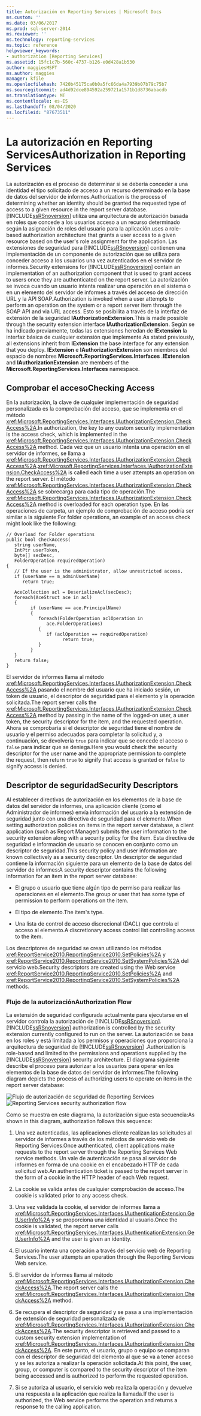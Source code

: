 ```yaml
---
title: Autorización en Reporting Services | Microsoft Docs
ms.custom: ''
ms.date: 03/06/2017
ms.prod: sql-server-2014
ms.reviewer: ''
ms.technology: reporting-services
ms.topic: reference
helpviewer_keywords:
- authorization [Reporting Services]
ms.assetid: 15fc1c7b-560c-4737-b126-e0d428a1b530
author: maggiesMSFT
ms.author: maggies
manager: kfile
ms.openlocfilehash: 7420b45175ca0b0a5fc66da4a7939b07b79c75b7
ms.sourcegitcommit: ad4d92dce894592a259721a1571b1d8736abacdb
ms.translationtype: MT
ms.contentlocale: es-ES
ms.lasthandoff: 08/04/2020
ms.locfileid: "87673511"
---
```

# <a name="authorization-in-reporting-services"></a><span data-ttu-id="38612-102">La autorización en Reporting Services</span><span class="sxs-lookup"><span data-stu-id="38612-102">Authorization in Reporting Services</span></span>
  <span data-ttu-id="38612-103">La autorización es el proceso de determinar si se debería conceder a una identidad el tipo solicitado de acceso a un recurso determinado en la base de datos del servidor de informes.</span><span class="sxs-lookup"><span data-stu-id="38612-103">Authorization is the process of determining whether an identity should be granted the requested type of access to a given resource in the report server database.</span></span> [!INCLUDE[ssRSnoversion](../../../includes/ssrsnoversion-md.md)] <span data-ttu-id="38612-104">utiliza una arquitectura de autorización basada en roles que concede a los usuarios acceso a un recurso determinado según la asignación de roles del usuario para la aplicación.</span><span class="sxs-lookup"><span data-stu-id="38612-104">uses a role-based authorization architecture that grants a user access to a given resource based on the user's role assignment for the application.</span></span> <span data-ttu-id="38612-105">Las extensiones de seguridad para [!INCLUDE[ssRSnoversion](../../../includes/ssrsnoversion-md.md)] contienen una implementación de un componente de autorización que se utiliza para conceder acceso a los usuarios una vez autenticados en el servidor de informes.</span><span class="sxs-lookup"><span data-stu-id="38612-105">Security extensions for [!INCLUDE[ssRSnoversion](../../../includes/ssrsnoversion-md.md)] contain an implementation of an authorization component that is used to grant access to users once they are authenticated on the report server.</span></span> <span data-ttu-id="38612-106">La autorización se invoca cuando un usuario intenta realizar una operación en el sistema o en un elemento del servidor de informes a través del acceso de dirección URL y la API SOAP.</span><span class="sxs-lookup"><span data-stu-id="38612-106">Authorization is invoked when a user attempts to perform an operation on the system or a report server item through the SOAP API and via URL access.</span></span> <span data-ttu-id="38612-107">Esto se posibilita a través de la interfaz de extensión de la seguridad **IAuthorizationExtension**.</span><span class="sxs-lookup"><span data-stu-id="38612-107">This is made possible through the security extension interface **IAuthorizationExtension**.</span></span> <span data-ttu-id="38612-108">Según se ha indicado previamente, todas las extensiones heredan de **IExtension** la interfaz básica de cualquier extensión que implemente.</span><span class="sxs-lookup"><span data-stu-id="38612-108">As stated previously, all extensions inherit from **IExtension** the base interface for any extension that you deploy.</span></span> <span data-ttu-id="38612-109">**IExtension** e **IAuthorizationExtension** son miembros del espacio de nombres **Microsoft.ReportingServices.Interfaces** .</span><span class="sxs-lookup"><span data-stu-id="38612-109">**IExtension** and **IAuthorizationExtension** are members of the **Microsoft.ReportingServices.Interfaces** namespace.</span></span>

## <a name="checking-access"></a><span data-ttu-id="38612-110">Comprobar el acceso</span><span class="sxs-lookup"><span data-stu-id="38612-110">Checking Access</span></span>
 <span data-ttu-id="38612-111">En la autorización, la clave de cualquier implementación de seguridad personalizada es la comprobación del acceso, que se implementa en el método <xref:Microsoft.ReportingServices.Interfaces.IAuthorizationExtension.CheckAccess%2A>.</span><span class="sxs-lookup"><span data-stu-id="38612-111">In authorization, the key to any custom security implementation is the access check, which is implemented in the <xref:Microsoft.ReportingServices.Interfaces.IAuthorizationExtension.CheckAccess%2A> method.</span></span> <span data-ttu-id="38612-112">Cada vez que un usuario intenta una operación en el servidor de informes, se llama a <xref:Microsoft.ReportingServices.Interfaces.IAuthorizationExtension.CheckAccess%2A>.</span><span class="sxs-lookup"><span data-stu-id="38612-112"><xref:Microsoft.ReportingServices.Interfaces.IAuthorizationExtension.CheckAccess%2A> is called each time a user attempts an operation on the report server.</span></span> <span data-ttu-id="38612-113">El método <xref:Microsoft.ReportingServices.Interfaces.IAuthorizationExtension.CheckAccess%2A> se sobrecarga para cada tipo de operación.</span><span class="sxs-lookup"><span data-stu-id="38612-113">The <xref:Microsoft.ReportingServices.Interfaces.IAuthorizationExtension.CheckAccess%2A> method is overloaded for each operation type.</span></span> <span data-ttu-id="38612-114">En las operaciones de carpeta, un ejemplo de comprobación de acceso podría ser similar a la siguiente:</span><span class="sxs-lookup"><span data-stu-id="38612-114">For folder operations, an example of an access check might look like the following:</span></span>

```
// Overload for Folder operations
public bool CheckAccess(
   string userName, 
   IntPtr userToken, 
   byte[] secDesc, 
   FolderOperation requiredOperation)
{
   // If the user is the administrator, allow unrestricted access.
   if (userName == m_adminUserName) 
      return true;

   AceCollection acl = DeserializeAcl(secDesc);
   foreach(AceStruct ace in acl)
   {
         if (userName == ace.PrincipalName)
         {
            foreach(FolderOperation aclOperation in 
               ace.FolderOperations)
            {
               if (aclOperation == requiredOperation)
                     return true;
            }
         }
   }
   return false;
}
```

 <span data-ttu-id="38612-115">El servidor de informes llama al método <xref:Microsoft.ReportingServices.Interfaces.IAuthorizationExtension.CheckAccess%2A> pasando el nombre del usuario que ha iniciado sesión, un token de usuario, el descriptor de seguridad para el elemento y la operación solicitada.</span><span class="sxs-lookup"><span data-stu-id="38612-115">The report server calls the <xref:Microsoft.ReportingServices.Interfaces.IAuthorizationExtension.CheckAccess%2A> method by passing in the name of the logged-on user, a user token, the security descriptor for the item, and the requested operation.</span></span> <span data-ttu-id="38612-116">Ahora se comprobaría si el descriptor de seguridad tiene el nombre de usuario y el permiso adecuados para completar la solicitud y, a continuación, se devolvería `true` para indicar que se concede el acceso o `false` para indicar que se deniega.</span><span class="sxs-lookup"><span data-stu-id="38612-116">Here you would check the security descriptor for the user name and the appropriate permission to complete the request, then return `true` to signify that access is granted or `false` to signify access is denied.</span></span>

## <a name="security-descriptors"></a><span data-ttu-id="38612-117">Descriptor de seguridad</span><span class="sxs-lookup"><span data-stu-id="38612-117">Security Descriptors</span></span>
 <span data-ttu-id="38612-118">Al establecer directivas de autorización en los elementos de la base de datos del servidor de informes, una aplicación cliente (como el Administrador de informes) envía información del usuario a la extensión de seguridad junto con una directiva de seguridad para el elemento.</span><span class="sxs-lookup"><span data-stu-id="38612-118">When setting authorization policies on items in the report server database, a client application (such as Report Manager) submits the user information to the security extension along with a security policy for the item.</span></span> <span data-ttu-id="38612-119">Esta directiva de seguridad e información de usuario se conocen en conjunto como un descriptor de seguridad.</span><span class="sxs-lookup"><span data-stu-id="38612-119">This security policy and user information are known collectively as a security descriptor.</span></span> <span data-ttu-id="38612-120">Un descriptor de seguridad contiene la información siguiente para un elemento de la base de datos del servidor de informes:</span><span class="sxs-lookup"><span data-stu-id="38612-120">A security descriptor contains the following information for an item in the report server database:</span></span>

-   <span data-ttu-id="38612-121">El grupo o usuario que tiene algún tipo de permiso para realizar las operaciones en el elemento.</span><span class="sxs-lookup"><span data-stu-id="38612-121">The group or user that has some type of permission to perform operations on the item.</span></span>

-   <span data-ttu-id="38612-122">El tipo de elemento.</span><span class="sxs-lookup"><span data-stu-id="38612-122">The item's type.</span></span>

-   <span data-ttu-id="38612-123">Una lista de control de acceso discrecional (DACL) que controla el acceso al elemento.</span><span class="sxs-lookup"><span data-stu-id="38612-123">A discretionary access control list controlling access to the item.</span></span>

 <span data-ttu-id="38612-124">Los descriptores de seguridad se crean utilizando los métodos <xref:ReportService2010.ReportingService2010.SetPolicies%2A> y <xref:ReportService2010.ReportingService2010.SetSystemPolicies%2A> del servicio web.</span><span class="sxs-lookup"><span data-stu-id="38612-124">Security descriptors are created using the Web service <xref:ReportService2010.ReportingService2010.SetPolicies%2A> and <xref:ReportService2010.ReportingService2010.SetSystemPolicies%2A> methods.</span></span>

### <a name="authorization-flow"></a><span data-ttu-id="38612-125">Flujo de la autorización</span><span class="sxs-lookup"><span data-stu-id="38612-125">Authorization Flow</span></span>
 <span data-ttu-id="38612-126">La extensión de seguridad configurada actualmente para ejecutarse en el servidor controla la autorización de [!INCLUDE[ssRSnoversion](../../../includes/ssrsnoversion-md.md)].</span><span class="sxs-lookup"><span data-stu-id="38612-126">[!INCLUDE[ssRSnoversion](../../../includes/ssrsnoversion-md.md)] authorization is controlled by the security extension currently configured to run on the server.</span></span> <span data-ttu-id="38612-127">La autorización se basa en los roles y está limitada a los permisos y operaciones que proporciona la arquitectura de seguridad de [!INCLUDE[ssRSnoversion](../../../includes/ssrsnoversion-md.md)] .</span><span class="sxs-lookup"><span data-stu-id="38612-127">Authorization is role-based and limited to the permissions and operations supplied by the [!INCLUDE[ssRSnoversion](../../../includes/ssrsnoversion-md.md)] security architecture.</span></span> <span data-ttu-id="38612-128">El diagrama siguiente describe el proceso para autorizar a los usuarios para operar en los elementos de la base de datos del servidor de informes:</span><span class="sxs-lookup"><span data-stu-id="38612-128">The following diagram depicts the process of authorizing users to operate on items in the report server database:</span></span>

 <span data-ttu-id="38612-129">![Flujo de autorización de seguridad de Reporting Services](../../media/rosettasecurityextensionauthorizationflow.gif "Flujo de autorización de seguridad de Reporting Services")</span><span class="sxs-lookup"><span data-stu-id="38612-129">![Reporting Services security authorization flow](../../media/rosettasecurityextensionauthorizationflow.gif "Reporting Services security authorization flow")</span></span>

 <span data-ttu-id="38612-130">Como se muestra en este diagrama, la autorización sigue esta secuencia:</span><span class="sxs-lookup"><span data-stu-id="38612-130">As shown in this diagram, authorization follows this sequence:</span></span>

1.  <span data-ttu-id="38612-131">Una vez autenticadas, las aplicaciones cliente realizan las solicitudes al servidor de informes a través de los métodos de servicio web de Reporting Services.</span><span class="sxs-lookup"><span data-stu-id="38612-131">Once authenticated, client applications make requests to the report server through the Reporting Services Web service methods.</span></span> <span data-ttu-id="38612-132">Un vale de autenticación se pasa al servidor de informes en forma de una cookie en el encabezado HTTP de cada solicitud web.</span><span class="sxs-lookup"><span data-stu-id="38612-132">An authentication ticket is passed to the report server in the form of a cookie in the HTTP header of each Web request.</span></span>

2.  <span data-ttu-id="38612-133">La cookie se valida antes de cualquier comprobación de acceso.</span><span class="sxs-lookup"><span data-stu-id="38612-133">The cookie is validated prior to any access check.</span></span>

3.  <span data-ttu-id="38612-134">Una vez validada la cookie, el servidor de informes llama a <xref:Microsoft.ReportingServices.Interfaces.IAuthenticationExtension.GetUserInfo%2A> y se proporciona una identidad al usuario.</span><span class="sxs-lookup"><span data-stu-id="38612-134">Once the cookie is validated, the report server calls <xref:Microsoft.ReportingServices.Interfaces.IAuthenticationExtension.GetUserInfo%2A> and the user is given an identity.</span></span>

4.  <span data-ttu-id="38612-135">El usuario intenta una operación a través del servicio web de Reporting Services.</span><span class="sxs-lookup"><span data-stu-id="38612-135">The user attempts an operation through the Reporting Services Web service.</span></span>

5.  <span data-ttu-id="38612-136">El servidor de informes llama al método <xref:Microsoft.ReportingServices.Interfaces.IAuthorizationExtension.CheckAccess%2A>.</span><span class="sxs-lookup"><span data-stu-id="38612-136">The report server calls the <xref:Microsoft.ReportingServices.Interfaces.IAuthorizationExtension.CheckAccess%2A> method.</span></span>

6.  <span data-ttu-id="38612-137">Se recupera el descriptor de seguridad y se pasa a una implementación de extensión de seguridad personalizada de <xref:Microsoft.ReportingServices.Interfaces.IAuthorizationExtension.CheckAccess%2A>.</span><span class="sxs-lookup"><span data-stu-id="38612-137">The security descriptor is retrieved and passed to a custom security extension implementation of <xref:Microsoft.ReportingServices.Interfaces.IAuthorizationExtension.CheckAccess%2A>.</span></span> <span data-ttu-id="38612-138">En este punto, el usuario, grupo o equipo se comparan con el descriptor de seguridad del elemento al que se va a tener acceso y se les autoriza a realizar la operación solicitada.</span><span class="sxs-lookup"><span data-stu-id="38612-138">At this point, the user, group, or computer is compared to the security descriptor of the item being accessed and is authorized to perform the requested operation.</span></span>

7.  <span data-ttu-id="38612-139">Si se autoriza al usuario, el servicio web realiza la operación y devuelve una respuesta a la aplicación que realiza la llamada.</span><span class="sxs-lookup"><span data-stu-id="38612-139">If the user is authorized, the Web service performs the operation and returns a response to the calling application.</span></span>


